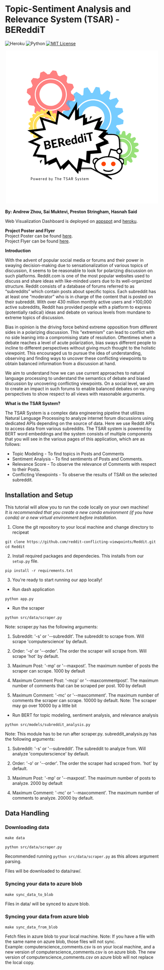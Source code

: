 # Topic-Sentiment Analysis and Relevance System (TSAR) - BEReddiT
![Heroku](https://heroku-status-badges.herokuapp.com/bereddit-dash)
![Python](https://img.shields.io/badge/python-v3.7.12-blue)
[![MIT License](https://img.shields.io/badge/license-MIT-blue)](https://github.com/reddit-conflicting-viewpoints/Reddit/blob/main/LICENSE)

<p align="center">
  <img src="https://github.com/reddit-conflicting-viewpoints/Reddit/blob/main/assets/bereddit-logo.png" />
</p>

**By: Andrew Zhou, Sai Muktevi, Preston Stringham, Hasnah Said**

Web Visualization Dashboard is deployed on [appspot](https://bereddit-tsar.wl.r.appspot.com/) and [heroku](http://bereddit-dash.herokuapp.com/).

**Project Poster and Flyer**  
Project Poster can be found [here](https://github.com/reddit-conflicting-viewpoints/Reddit/blob/main/reports/TSAR_POSTER.pdf).  
Project Flyer can be found [here](https://github.com/reddit-conflicting-viewpoints/Reddit/blob/main/reports/Flyer.pdf).  

**Introduction**

With the advent of popular social media or forums and their power in swaying decision-making due to sensationalization of various topics of discussion, it seems to be reasonable to look for polarizing discussion on such platforms. Reddit.com is one of the most popular websites used to discuss and share ideas with like-minded users due to its well-organized structure. Reddit consists of a database of forums referred to as “subreddits” which contain posts about specific topics. Each subreddit has at least one “moderator” who is in charge of the content that is posted on their subreddit. With over 430 million monthly active users and >100,000 active subreddits, Reddit has provided people with a platform to express (potentially radical) ideas and debate on various levels from mundane to extreme topics of discussion.  

Bias in opinion is the driving force behind extreme opposition from different sides in a polarizing discussion. This "extremism" can lead to conflict with no side leaning into a compromising state of resolution. Oftentimes when a debate reaches a level of acute polarization, bias sways different people to incline to different perspectives without giving much thought to the holistic viewpoint. This encouraged us to pursue the idea of understanding, observing and finding ways to uncover these conflicting viewpoints to obtain balanced information from a discussion at hand.  

We aim to understand how we can use current approaches to natural language processing to understand the semantics of debate and biased discussion by uncovering conflicting viewpoints. On a social level, we aim to create an impact in such forums to enable balanced debates on varying perspectives to show respect to all views with reasonable arguments.
 
**What is the TSAR System?**
 
The TSAR System is a complex data engineering pipeline that utilizes Natural Language Processing to analyze internet forum discussions using dedicated APIs depending on the source of data.
Here we use Reddit APIs to access data from various subreddits.
The TSAR system is powered by BERT word embeddings and the system consists of multiple components that you will see in the various pages of this application, which are as follows:
* Topic Modeling - To find topics in Posts and Comments
* Sentiment Analysis - To find sentiments of Posts and Comments.
* Relevance Score - To observe the relevance of Comments with respect to their Posts.
* Conflicting Viewpoints - To observe the results of TSAR on the selected subreddit.

## Installation and Setup
This tutorial will allow you to run the code locally on your own machine!  
*It is recommended that you create a new conda environment (if you have conda) or a new virtual environment before installation.*

1) Clone the git repository to your local machine and change directory to recipeat
```
git clone https://github.com/reddit-conflicting-viewpoints/Reddit.git
cd Reddit
```
2) Install required packages and dependecies. This installs from our `setup.py` file.
```
pip install -r requirements.txt
```
3) You're ready to start running our app locally!  

* Run dash application
```
python app.py
```
* Run the scraper
```
python src/data/scraper.py
```
Note: scraper.py has the following arguments:  
1) Subreddit: '-s' or '--subreddit'. The subreddit to scrape from. Will scrape 'computerscience' by default.

2) Order: '-o' or '--order'. The order the scraper will scrape from. Will scrape 'hot' by default.

3) Maximum Post: '-mp' or '--maxpost'. The maximum number of posts the scraper can scrape. 1000 by default 

4) Maximum Comment Post: '-mcp' or '--maxcommentpost'. The maximum number of comments that can be scraped per post. 100 by default

5) Maximum Comment: '-mc' or '--maxcomment'. The maximum number of comments the scraper can scrape. 10000 by default. Note: The scraper may go over 10000 by a little bit

* Run BERT for topic modeling, sentiment analysis, and relevance analysis
```
python src/models/subreddit_analysis.py
```
Note: This module has to be run after scraper.py. subreddit_analysis.py has the following arguments:  
1) Subreddit: '-s' or '--subreddit'. The subreddit to analyze from. Will analyze 'computerscience' by default.

2) Order: '-o' or '--order'. The order the scraper had scraped from. 'hot' by default.

3) Maximum Post: '-mp' or '--maxpost'. The maximum number of posts to analyze. 2000 by default 

4) Maximum Comment: '-mc' or '--maxcomment'. The maximum number of comments to analyze. 20000 by default.

## Data Handling

### Downloading data
```
make data
```

```
python src/data/scraper.py
```
Recommended running `python src/data/scraper.py` as this allows argument parsing.  

Files will be downloaded to data/raw/.

### Syncing your data to azure blob
```
make sync_data_to_blob
```
Files in data/ will be synced to azure blob.

### Syncing your data from azure blob
```
make sync_data_from_blob
```
Fetch files in azure blob to your local machine. Note: If you have a file with the same name on azure blob, those files will not sync.  
Example: computerscience_comments.csv is on your local machine, and a new version of computerscience_comments.csv is on azure blob. The new version of computerscience_comments.csv on azure blob will not replace the local copy. 
